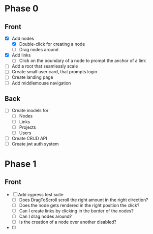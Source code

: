 # Phase 0

## Front

- [x] Add nodes
  - [x] Double-click for creating a node
  - [ ] Drag nodes around
- [x] Add links
  - [ ] Click on the boundary of a node to prompt the anchor of a link
- [ ] Add a root that seamlessly scale
- [ ] Create small user card, that prompts login
- [ ] Create landing page
- [ ] Add middlemouse navigation

## Back

- [ ] Create models for
  - [ ] Nodes
  - [ ] Links
  - [ ] Projects
  - [ ] Users
- [ ] Create CRUD API
- [ ] Create jwt auth system

# Phase 1

## Front

- [ ] Add cypress test suite
  - [ ] Does DragToScroll scroll the right amount in the right direction?
  - [ ] Does the node gets rendered in the right position the click?
  - [ ] Can I create links by clicking in the border of the nodes?
  - [ ] Can I drag nodes around?
  - [ ] Is the creation of a node over another disabled?
- [ ]
